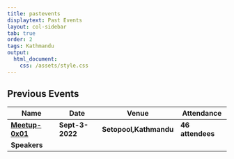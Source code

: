 ```yaml
---
title: pastevents
displaytext: Past Events
layout: col-sidebar
tab: true
order: 2
tags: Kathmandu
output:
  html_document:
    css: /assets/style.css
---
```


## Previous Events

| Name | Date | Venue | Attendance |
| ---- | ---- | -------- | ---------- |
| [**Meetup-0x01**](https://www.facebook.com/owasp.kathmandu/photos/pcb.121095887357875/121092737358190/)  | **Sept-3-2022** | **Setopool,Kathmandu** | **46 attendees**|
|          **Speakers**         |
